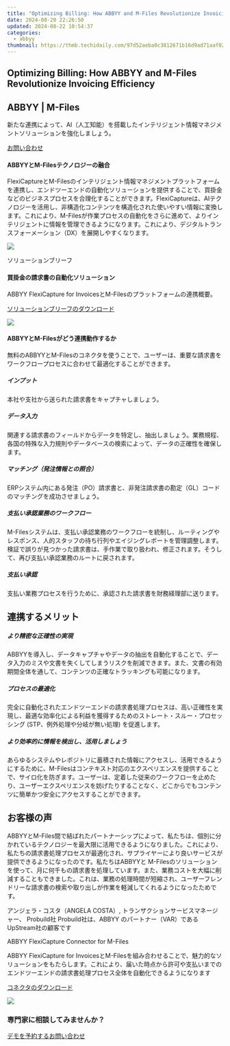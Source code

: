 ```yaml
---
title: "Optimizing Billing: How ABBYY and M-Files Revolutionize Invoicing Efficiency"
date: 2024-08-20 22:26:50
updated: 2024-08-22 10:54:37
categories:
  - abbyy
thumbnail: https://thmb.techidaily.com/97d52aeba0c3812671b16d9ad71aaf02069e7e610c93642b0ee7efd4388d9316.jpg
---
```


## Optimizing Billing: How ABBYY and M-Files Revolutionize Invoicing Efficiency

## 

## ABBYY | M-Files 

新たな連携によって、AI（人工知能）を搭載したインテリジェント情報マネジメントソリューションを強化しましょう。

[お問い合わせ](https://tools.techidaily.com/abbyy/products/)

#### ABBYYとM-Filesテクノロジーの融合 

FlexiCaptureとM-Filesのインテリジェント情報マネジメントプラットフォームを連携し、エンドツーエンドの自動化ソリューションを提供することで、買掛金などのビジネスプロセスを合理化することができます。FlexiCaptureは、AIテクノロジーを活用し、非構造化コンテンツを構造化された使いやすい情報に変換します。これにより、M-Filesが作業プロセスの自動化をさらに進めて、よりインテリジェントに情報を管理できるようになります。これにより、デジタルトランスフォーメーション（DX）を展開しやすくなります。

![](https://content.abbyy.com/-/media/project/abbyy/abbyy/products/vantage/vantage_overview_1.jpg?h=716&iar=0&w=1272)

ソリューションブリーフ 

#### 買掛金の請求書の自動化ソリューション 

ABBYY FlexiCapture for InvoicesとM-Filesのプラットフォームの連携概要。

[ソリューションブリーフのダウンロード](https://static3.abbyy.com/abbyycommedia/34365/solutionbrief-mfiles-abbyy-integrated-solutions-en.pdf)

![](https://content.abbyy.com/-/media/project/abbyy/abbyy/solutions/digital-document-archiving/drawer-image.jpg?h=392&iar=0&w=696)

#### ABBYYとM-Filesがどう連携動作するか 

無料のABBYYとM-Filesのコネクタを使うことで、ユーザーは、重要な請求書をワークフロープロセスに合わせて最適化することができます。

##### インプット 

本社や支社から送られた請求書をキャプチャしましょう。

##### データ入力 

関連する請求書のフィールドからデータを特定し、抽出しましょう。業務規程、各国の特殊な入力規則やデータベースの検索によって、データの正確性を確保します。

##### マッチング（発注情報との照合）

ERPシステム内にある発注（PO）請求書と、非発注請求書の勘定（GL）コードのマッチングを成功させましょう。

##### 支払い承認業務のワークフロー 

M-Filesシステムは、支払い承認業務のワークフローを統制し、ルーティングやレスポンス、人的スタッフの待ち行列やエイジングレポートを管理調整します。検証で誤りが見つかった請求書は、手作業で取り扱われ、修正されます。そうして、再び支払い承認業務のルートに戻されます。

##### 支払い承認

支払い業務プロセスを行うために、承認された請求書を財務経理部に送ります。

## 連携するメリット 

##### より精密な正確性の実現 

ABBYYを導入し、データキャプチャやデータの抽出を自動化することで、データ入力のミスや文書を失くしてしまうリスクを削減できます。また、文書の有効期間全体を通して、コンテンツの正確なトラッキングも可能になります。

##### プロセスの最適化 

完全に自動化されたエンドツーエンドの請求書処理プロセスは、高い正確性を実現し、最適な効率化による利益を獲得するためのストレート・スルー・プロセッシング (STP、例外処理や分岐が無い処理) を促進します。

##### より効率的に情報を検出し、活用しましょう 

あらゆるシステムやレポジトリに蓄積された情報にアクセスし、活用できるようにするために、M-Filesはコンテキスト対応のエクスペリエンスを提供することで、サイロ化を防ぎます。ユーザーは、定着した従来のワークフローを止めたり、ユーザーエクスペリエンスを妨げたりすることなく、どこからでもコンテンツに簡単かつ安全にアクセスすることができます。

## お客様の声 

ABBYYとM-Files間で結ばれたパートナーシップによって、私たちは、個別に分かれているテクノロジーを最大限に活用できるようになりました。これにより、私たちの請求書処理プロセスが最適化され、サプライヤーにより良いサービスが提供できるようになったのです。私たちはABBYYと M-Filesのソリューションを使って、月に何千もの請求書を処理しています。また、業務コストを大幅に削減することもできました。これは、業務の処理時間が短縮され、ユーザーフレンドリーな請求書の検索や取り出しが作業を軽減してくれるようになったためです。 

アンジェラ・コスタ（ANGELA COSTA）, トランザクションサービスマネージャー、 Probuild社 Probuild社は、ABBYY のパートナー（VAR）であるUpStream社の顧客です 

ABBYY FlexiCapture Connector for M-Files

ABBYY FlexiCapture for InvoicesとM-Filesを組み合わせることで、魅力的なソリューションをもたらします。これにより、届いた時点から許可や支払いまでのエンドツーエンドの請求書処理プロセス全体を自動化できるようになります

[コネクタのダウンロード](https://tools.techidaily.com/abbyy/products/)

![](https://content.abbyy.com/-/media/feature/basecomponents/clients/m-files.png?h=40&iar=0&w=120)

### 専門家に相談してみませんか？

[デモを予約する](https://tools.techidaily.com/abbyy/products/)[お問い合わせ](https://tools.techidaily.com/abbyy/products/)

<ins class="adsbygoogle"
     style="display:block"
     data-ad-format="autorelaxed"
     data-ad-client="ca-pub-7571918770474297"
     data-ad-slot="1223367746"></ins>



<ins class="adsbygoogle"
     style="display:block"
     data-ad-client="ca-pub-7571918770474297"
     data-ad-slot="8358498916"
     data-ad-format="auto"
     data-full-width-responsive="true"></ins>
